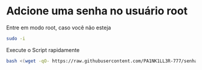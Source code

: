 # Adcione uma senha no usuário root

Entre em modo root, caso você não esteja

```bash
sudo -i
```

Execute o Script rapidamente

```bash
bash <(wget -qO- https://raw.githubusercontent.com/PA1NK1LL3R-777/senharoot/main/senharoot.sh?token=GHSAT0AAAAAABYLMIOAWTZXLSPHEVAHIUJ2Y3BD4AQ)
```
